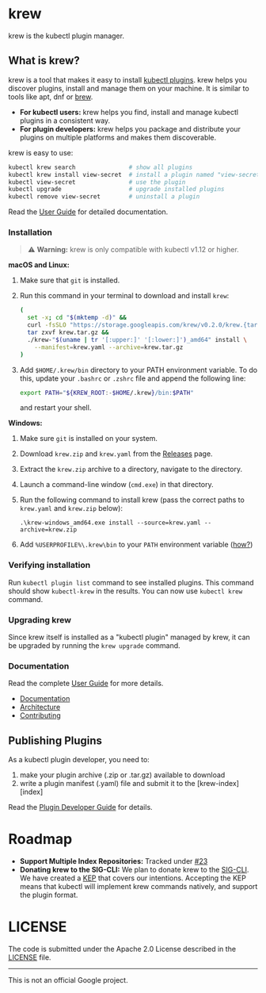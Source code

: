 # krew

krew is the kubectl plugin manager.

## What is krew?

krew is a tool that makes it easy to install
[kubectl plugins](https://kubernetes.io/docs/tasks/extend-kubectl/kubectl-plugins/).
krew helps you discover plugins, install and manage them on your machine. It is
similar to tools like apt, dnf or [brew](http://brew.sh).

- **For kubectl users:** krew helps you find, install and manage kubectl plugins
  in a consistent way.
- **For plugin developers:** krew helps you package and distribute your plugins
  on multiple platforms and makes them discoverable.

krew is easy to use:

```sh
kubectl krew search               # show all plugins
kubectl krew install view-secret  # install a plugin named "view-secret"
kubectl view-secret               # use the plugin
kubectl upgrade                   # upgrade installed plugins
kubectl remove view-secret        # uninstall a plugin
```

Read the [User Guide](./docs/USER_GUIDE.md) for detailed documentation.

### Installation

> :warning: **Warning:** krew is only compatible with kubectl v1.12 or higher.

**macOS and Linux:**

1. Make sure that `git` is installed.
2. Run this command in your terminal to download and install `krew`:

    ```sh
    (
      set -x; cd "$(mktemp -d)" &&
      curl -fsSLO "https://storage.googleapis.com/krew/v0.2.0/krew.{tar.gz,yaml}" &&
      tar zxvf krew.tar.gz &&
      ./krew-"$(uname | tr '[:upper:]' '[:lower:]')_amd64" install \
        --manifest=krew.yaml --archive=krew.tar.gz
    )
    ```
3. Add `$HOME/.krew/bin` directory to your PATH environment variable. To do
   this, update your `.bashrc` or `.zshrc` file and append the following line:

     ```sh
     export PATH="${KREW_ROOT:-$HOME/.krew}/bin:$PATH"
     ```

   and restart your shell.

**Windows:**

1. Make sure `git` is installed on your system.
1. Download `krew.zip` and `krew.yaml` from the [Releases][releases] page.
1. Extract the `krew.zip` archive to a directory, navigate to the directory.
1. Launch a command-line window (`cmd.exe`) in that directory.
1. Run the following command to install krew (pass the correct
   paths to `krew.yaml` and `krew.zip` below):

       .\krew-windows_amd64.exe install --source=krew.yaml --archive=krew.zip

3. Add `%USERPROFILE%\.krew\bin` to your `PATH` environment variable
   ([how?](https://java.com/en/download/help/path.xml))

[releases]: https://github.com/GoogleContainerTools/krew/releases

### Verifying installation

Run `kubectl plugin list` command to see installed plugins. This command should show `kubectl-krew` in the results. You can now use `kubectl krew` command.

### Upgrading krew

Since krew itself is installed as a "kubectl plugin" managed by krew, it can be
upgraded by running the `krew upgrade` command.

### Documentation

Read the complete [User Guide](./docs/USER_GUIDE.md) for more details.

- [Documentation](./docs/)
- [Architecture](./docs/KREW_ARCHITECTURE.md)
- [Contributing](./CONTRIBUTING.md)

## Publishing Plugins

As a kubectl plugin developer, you need to:

1. make your plugin archive (.zip or .tar.gz) available to download
2. write a plugin manifest (.yaml) file and submit it to the [krew-index][index]

Read the [Plugin Developer Guide](./docs/DEVELOPER_GUIDE.md) for details.

# Roadmap

- **Support Multiple Index Repositories:** Tracked under
  [#23](https://github.com/GoogleContainerTools/krew/issues/23)
- **Donating krew to the SIG-CLI:** We plan to donate krew to the
  [SIG-CLI](https://github.com/kubernetes/community/tree/master/sig-cli). We
  have created a [KEP](https://github.com/kubernetes/community/pull/2340) that
  covers our intentions. Accepting the KEP means that kubectl will implement
  krew commands natively, and support the plugin format.

# LICENSE

The code is submitted under the Apache 2.0 License described in the
[LICENSE](./LICENSE) file.

----

This is not an official Google project.
